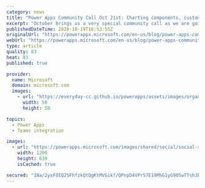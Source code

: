 ```yaml
---
category: news
title: "Power Apps Community Call Oct 21st: Charting components, custom apps in Teams and an enhanced SharePoint web part"
excerpt: "October brings us a very special community call as we are going to unveil /announce a new community offering from Canviz.\r\nCanviz has been working on Power Apps charting components for much of 2019 and have graciously decided to give them to the community. This component will include nine of the most"
publishedDateTime: 2020-10-19T16:53:55Z
originalUrl: "https://powerapps.microsoft.com/en-us/blog/power-apps-community-call-oct-21st-charting-components-custom-apps-in-teams-and-an-enhanced-sharepoint-web-part/"
webUrl: "https://powerapps.microsoft.com/en-us/blog/power-apps-community-call-oct-21st-charting-components-custom-apps-in-teams-and-an-enhanced-sharepoint-web-part/"
type: article
quality: 83
heat: 83
published: true

provider:
  name: Microsoft
  domain: microsoft.com
  images:
    - url: "https://everyday-cc.github.io/powerapps/assets/images/organizations/microsoft.com-50x50.jpg"
      width: 50
      height: 50

topics:
  - Power Apps
  - Teams integration

images:
  - url: "https://powerapps.microsoft.com/images/shared/social/social-share-post-ignite.png"
    width: 1200
    height: 630
    isCached: true

secured: "1Na/2yxFOIQ25FhfzkQtQgKtMVGikf/QPnpD4VPr57E19MhG1yG90SwTTshJB7taHNddD5hmW52keUo29hvVlrfCCPc5jDPKZ9rxDwAEGP+6zqBkAiCcRWbcQpA884vYhN5rZYNrs4zPFhSsqwFmDIz6E/sHrKdh579qbdhJgz6ivlyie4PA/fS0n4rrIG2jT3g0kWPqo8io39jxLqCPLPKIb62DRr5IHjEiWvo2GPOq97hyvZq194ltL5+O99S79M11CYpJJjEfkd8V6WMLEfd6O4htyuR5EJv2w16bKn0kdc5RK3CLpxG5f0EkGlU4P8OI3lB7zPf/79kiegWMhYcqtJR462plbkJa05X6OG8=;EoXhONJjjLApi8pt77x85Q=="
---
```


